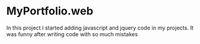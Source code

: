 # MyPortfolio.web
In this project i started adding javascript and jquery code in my projects. It was funny after writing code with so much mistakes
